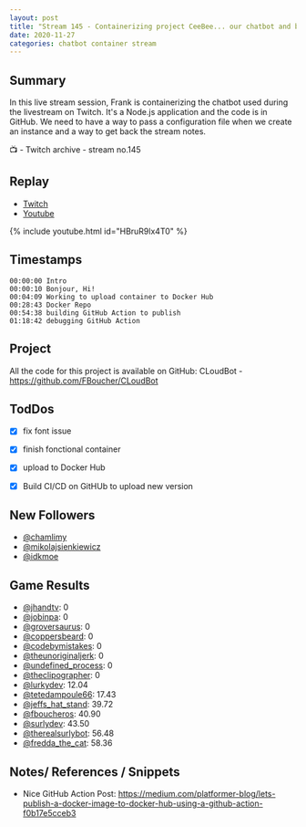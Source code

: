 ```yaml
---
layout: post
title: "Stream 145 - Containerizing project CeeBee... our chatbot and building a CI/CD for it"
date: 2020-11-27
categories: chatbot container stream
---
```


Summary
-------

In this live stream session, Frank is containerizing the chatbot used during the livestream on Twitch. It's a Node.js application and the code is in GitHub. We need to have a way to pass a configuration file when we create an instance and a way to get back the stream notes.

📺 - Twitch archive - stream no.145

Replay
------

- [Twitch](https://www.twitch.tv/fboucheros)
- [Youtube](https://youtu.be/HBruR9lx4T0)

{% include youtube.html id="HBruR9lx4T0" %}

<!--more-->

Timestamps
--------
    00:00:00 Intro
    00:00:10 Bonjour, Hi!
    00:04:09 Working to upload container to Docker Hub
    00:28:43 Docker Repo
    00:54:38 building GitHub Action to publish
    01:18:42 debugging GitHub Action

## Project

All the code for this project is available on GitHub: CLoudBot - https://github.com/FBoucher/CLoudBot

## TodDos

- [X] fix font issue
- [X] finish fonctional container
- [X] upload to Docker Hub
- [X] Build CI/CD on GitHUb to upload new version


## New Followers

- [@chamlimy](https://www.twitch.tv/chamlimy)
- [@mikolajsienkiewicz](https://www.twitch.tv/mikolajsienkiewicz)
- [@idkmoe](https://www.twitch.tv/idkmoe)

## Game Results

- [@jhandtv](https://www.twitch.tv/jhandtv): 0
- [@jobinpa](https://www.twitch.tv/jobinpa): 0
- [@groversaurus](https://www.twitch.tv/groversaurus): 0
- [@coppersbeard](https://www.twitch.tv/coppersbeard): 0
- [@codebymistakes](https://www.twitch.tv/codebymistakes): 0
- [@theunoriginaljerk](https://www.twitch.tv/theunoriginaljerk): 0
- [@undefined_process](https://www.twitch.tv/undefined_process): 0
- [@theclipographer](https://www.twitch.tv/theclipographer): 0
- [@lurkydev](https://www.twitch.tv/lurkydev): 12.04
- [@tetedampoule66](https://www.twitch.tv/tetedampoule66): 17.43
- [@jeffs_hat_stand](https://www.twitch.tv/jeffs_hat_stand): 39.72
- [@fboucheros](https://www.twitch.tv/fboucheros): 40.90
- [@surlydev](https://www.twitch.tv/surlydev): 43.50
- [@therealsurlybot](https://www.twitch.tv/therealsurlybot): 56.48
- [@fredda_the_cat](https://www.twitch.tv/fredda_the_cat): 58.36

## Notes/ References / Snippets

- Nice GitHub Action Post: https://medium.com/platformer-blog/lets-publish-a-docker-image-to-docker-hub-using-a-github-action-f0b17e5cceb3
